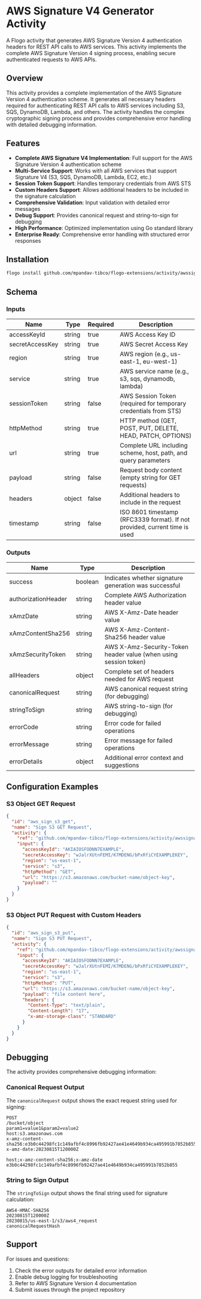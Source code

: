 # AWS Signature V4 Generator Activity

A Flogo activity that generates AWS Signature Version 4 authentication headers for REST API calls to AWS services. This activity implements the complete AWS Signature Version 4 signing process, enabling secure authenticated requests to AWS APIs.

## Overview

This activity provides a complete implementation of the AWS Signature Version 4 authentication scheme. It generates all necessary headers required for authenticating REST API calls to AWS services including S3, SQS, DynamoDB, Lambda, and others. The activity handles the complex cryptographic signing process and provides comprehensive error handling with detailed debugging information.

## Features

- **Complete AWS Signature V4 Implementation**: Full support for the AWS Signature Version 4 authentication scheme
- **Multi-Service Support**: Works with all AWS services that support Signature V4 (S3, SQS, DynamoDB, Lambda, EC2, etc.)
- **Session Token Support**: Handles temporary credentials from AWS STS
- **Custom Headers Support**: Allows additional headers to be included in the signature calculation
- **Comprehensive Validation**: Input validation with detailed error messages
- **Debug Support**: Provides canonical request and string-to-sign for debugging
- **High Performance**: Optimized implementation using Go standard library
- **Enterprise Ready**: Comprehensive error handling with structured error responses

## Installation

```bash
flogo install github.com/mpandav-tibco/flogo-extensions/activity/awssignaturev4
```

## Schema

### Inputs

| Name | Type | Required | Description |
|------|------|----------|-------------|
| accessKeyId | string | true | AWS Access Key ID |
| secretAccessKey | string | true | AWS Secret Access Key |
| region | string | true | AWS region (e.g., us-east-1, eu-west-1) |
| service | string | true | AWS service name (e.g., s3, sqs, dynamodb, lambda) |
| sessionToken | string | false | AWS Session Token (required for temporary credentials from STS) |
| httpMethod | string | true | HTTP method (GET, POST, PUT, DELETE, HEAD, PATCH, OPTIONS) |
| url | string | true | Complete URL including scheme, host, path, and query parameters |
| payload | string | false | Request body content (empty string for GET requests) |
| headers | object | false | Additional headers to include in the request |
| timestamp | string | false | ISO 8601 timestamp (RFC3339 format). If not provided, current time is used |

### Outputs

| Name | Type | Description |
|------|------|-------------|
| success | boolean | Indicates whether signature generation was successful |
| authorizationHeader | string | Complete AWS Authorization header value |
| xAmzDate | string | AWS X-Amz-Date header value |
| xAmzContentSha256 | string | AWS X-Amz-Content-Sha256 header value |
| xAmzSecurityToken | string | AWS X-Amz-Security-Token header value (when using session token) |
| allHeaders | object | Complete set of headers needed for AWS request |
| canonicalRequest | string | AWS canonical request string (for debugging) |
| stringToSign | string | AWS string-to-sign (for debugging) |
| errorCode | string | Error code for failed operations |
| errorMessage | string | Error message for failed operations |
| errorDetails | object | Additional error context and suggestions |


## Configuration Examples

### S3 Object GET Request
```json
{
  "id": "aws_sign_s3_get",
  "name": "Sign S3 GET Request",
  "activity": {
    "ref": "github.com/mpandav-tibco/flogo-extensions/activity/awssignaturev4",
    "input": {
      "accessKeyId": "AKIAIOSFODNN7EXAMPLE",
      "secretAccessKey": "wJalrXUtnFEMI/K7MDENG/bPxRfiCYEXAMPLEKEY",
      "region": "us-east-1",
      "service": "s3",
      "httpMethod": "GET",
      "url": "https://s3.amazonaws.com/bucket-name/object-key",
      "payload": ""
    }
  }
}
```

### S3 Object PUT Request with Custom Headers
```json
{
  "id": "aws_sign_s3_put",
  "name": "Sign S3 PUT Request",
  "activity": {
    "ref": "github.com/mpandav-tibco/flogo-extensions/activity/awssignaturev4",
    "input": {
      "accessKeyId": "AKIAIOSFODNN7EXAMPLE",
      "secretAccessKey": "wJalrXUtnFEMI/K7MDENG/bPxRfiCYEXAMPLEKEY",
      "region": "us-east-1",
      "service": "s3",
      "httpMethod": "PUT",
      "url": "https://s3.amazonaws.com/bucket-name/object-key",
      "payload": "file content here",
      "headers": {
        "Content-Type": "text/plain",
        "Content-Length": "17",
        "x-amz-storage-class": "STANDARD"
      }
    }
  }
}
```


## Debugging

The activity provides comprehensive debugging information:

### Canonical Request Output
The `canonicalRequest` output shows the exact request string used for signing:
```
POST
/bucket/object
param1=value1&param2=value2
host:s3.amazonaws.com
x-amz-content-sha256:e3b0c44298fc1c149afbf4c8996fb92427ae41e4649b934ca495991b7852b855
x-amz-date:20230815T120000Z

host;x-amz-content-sha256;x-amz-date
e3b0c44298fc1c149afbf4c8996fb92427ae41e4649b934ca495991b7852b855
```

### String to Sign Output
The `stringToSign` output shows the final string used for signature calculation:
```
AWS4-HMAC-SHA256
20230815T120000Z
20230815/us-east-1/s3/aws4_request
canonicalRequestHash
```

## Support

For issues and questions:
1. Check the error outputs for detailed error information
2. Enable debug logging for troubleshooting
3. Refer to AWS Signature Version 4 documentation
4. Submit issues through the project repository
